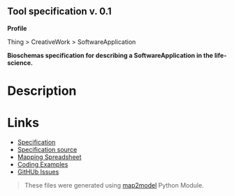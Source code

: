 ## Tool specification v. 0.1 

**Profile** 

Thing > CreativeWork > SoftwareApplication

**Bioschemas specification for describing a SoftwareApplication in the life-science.** 

# Description 
 
# Links 
- [Specification](http://bioschemas.org/bsc_specs/Tool/specification/)
- [Specification source](specification.html)
- [Mapping Spreadsheet](https://docs.google.com/spreadsheets/d/1GBJq4xUkd3lW8l6dmVxOzfRtKmBtjQFpthZxoIv5nZI/edit?usp=drivesdk)
- [Coding Examples](https://github.com/BioSchemas/specifications/tree/master/Tool/examples)
- [GitHUb Issues](https://github.com/BioSchemas/bioschemas/labels/type%3A%20Tool)
> These files were generated using [map2model](https://github.com/BioSchemas/map2model) Python Module.